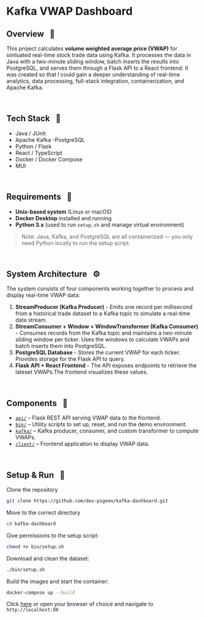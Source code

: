# Kafka VWAP Dashboard

## Overview &nbsp; 🔎

This project calculates **volume weighted average price (VWAP)** for simluated real-time stock trade data using Kafka. It processes the data in Java with a two-minute sliding window, batch inserts the results into PostgreSQL, and serves them through a Flask API to a React frontend. It was created so that I could gain a deeper understanding of real-time analytics, data processing, full-stack integration, containerization, and Apache Kafka.

<br>

## Tech Stack &nbsp; 🧰

- Java / JUnit
- Apache Kafka
  -PostgreSQL
- Python / Flask
- React / TypeScript
- Docker / Docker Compose
- MUI

<br>

## Requirements &nbsp; 📝

- **Unix-based system** (Linux or macOS)
- **Docker Desktop** installed and running
- **Python 3.x** (used to run `setup.sh` and manage virtual environment)

> Note: Java, Kafka, and PostgreSQL are all containerized — you only need Python locally to run the setup script.

<br>

## System Architecture &nbsp; ⚙️

The system consists of four components working together to process and display real-time VWAP data:

1. **StreamProducer (Kafka Producer)** - Emits one record per millisecond from a historical trade dataset to a Kafka topic to simulate a real-time data stream.
2. **StreamConsumer + Window + WindowTransformer (Kafka Consumer)** - Consumes records from the Kafka topic and maintains a two-minute sliding window per ticker. Uses the windows to calculate VWAPs and batch inserts them into PostgreSQL.
3. **PostgreSQL Database** - Stores the current VWAP for each ticker. Provides storage for the Flask API to query.
4. **Flask API + React Frontend** - The API exposes endpoints to retrieve the lateset VWAPs.The frontend visualizes these values.

<br>

## Components &nbsp; 🔗

- [`api/`](api/README.md) – Flask REST API serving VWAP data to the frontend.
- [`bin/`](bin/README.md) – Utility scripts to set up, reset, and run the demo environment.
- [`kafka/`](kafka/README.md) – Kafka producer, consumer, and custom transformer to compute VWAPs.
- [`client/`](client/README.md) – Frontend application to display VWAP data.

<br>

## Setup & Run &nbsp; 🚀

Clone the repository

```bash
git clone https://github.com/dev-pigeon/kafka-dashboard.git
```

Move to the correct directory

```bash
cd kafka-dashboard
```

Give permissions to the setup script:

```bash
chmod +x bin/setup.sh
```

Download and clean the dataset:

```bash
./bin/setup.sh
```

Build the images and start the container:

```bash
docker-compose up --build
```

Click [here](http://localhost:80) or open your browser of choice and navigate to `http://localhost:80`
